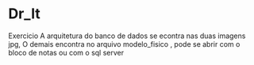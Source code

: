 # Dr_lt
Exercicio
 A arquitetura do banco de dados se econtra nas duas imagens jpg,
 O demais encontra no arquivo modelo_fisico , pode se abrir com o bloco de notas ou com o sql server
 

